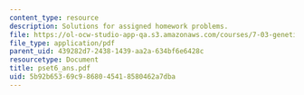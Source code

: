 ```yaml
---
content_type: resource
description: Solutions for assigned homework problems.
file: https://ol-ocw-studio-app-qa.s3.amazonaws.com/courses/7-03-genetics-fall-2004/5b92b65369c9868045418580462a7dba_pset6_ans.pdf
file_type: application/pdf
parent_uid: 439282d7-2438-1439-aa2a-634bf6e6428c
resourcetype: Document
title: pset6_ans.pdf
uid: 5b92b653-69c9-8680-4541-8580462a7dba
---
```

